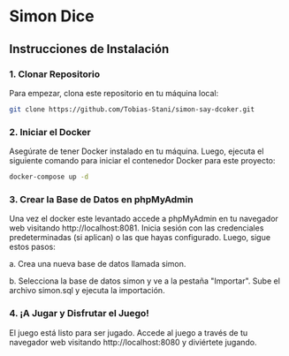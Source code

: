 # Simon Dice



## Instrucciones de Instalación

### 1. Clonar Repositorio

Para empezar, clona este repositorio en tu máquina local:

```bash
git clone https://github.com/Tobias-Stani/simon-say-dcoker.git
```
### 2. Iniciar el Docker

Asegúrate de tener Docker instalado en tu máquina. Luego, ejecuta el siguiente comando para iniciar el contenedor Docker para este proyecto:

```bash
docker-compose up -d
```

### 3. Crear la Base de Datos en phpMyAdmin

Una vez el docker este levantado accede a phpMyAdmin en tu navegador web visitando http://localhost:8081. Inicia sesión con las credenciales predeterminadas (si aplican) o las que hayas configurado. Luego, sigue estos pasos:

a. Crea una nueva base de datos llamada simon.

b. Selecciona la base de datos simon y ve a la pestaña "Importar". Sube el archivo simon.sql y ejecuta la importación.

### 4. ¡A Jugar y Disfrutar el Juego!

El juego está listo para ser jugado. Accede al juego a través de tu navegador web visitando http://localhost:8080 y diviértete jugando.
